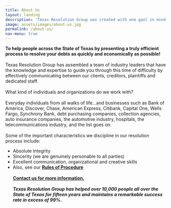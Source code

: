 ```yaml
---
title: About Us
layout: landing
description: 'Texas Resolution Group was created with one gaol in mind... '
image: assets/images/about-us.jpg
permalink: /about-us/
nav-menu: true
---
```


<!-- Main -->
<div id="main">

<!-- One -->
<section id="one">
	<div class="inner">
		<p>
    <span style="font-weight:bold">To help people across the State of Texas by presenting a truly efficient process to resolve your debts as quickly and economically as possible!</span>
    <br>
    <br>
    Texas Resolution Group has assembled a team of industry leaders that have the knowledge and expertise to guide you through this time of difficulty by effectively communicating between our clients, creditors, plaintiffs and dedicated staff.
    <br>
    <br>
    What kind of individuals and organizations do we work with?
    <br>
    <br>
    Everyday individuals from all walks of life…and businesses such as Bank of America, Discover, Chase, American Express, Citibank, Capital One, Wells Fargo, Synchrony Bank, debt purchasing companies, collection agencies, auto insurance companies, the automotive industry, hospitals, the telecommunications industry, and the list goes on.
    <br>
    <br>
    Some of the important characteristics we discipline in our resolution process include:
    <br>
    <ul>
    <li>Absolute Integrity
    <li>Sincerity (we are genuinely personable to all parties)
    <li>Excellent communication, organizational and creative skills
    <li>Also, see our <a href="rules.html"><span style="font-weight:bold">Rules of Procedure</span></a>
    <br>
    <br>
    <a href="mailto:jc@txrgp.com?Subject=Intake%20Questions"><span style="font-weight:bold">Contact us for more information.</span></a>
    <br>
    <br>
    <span style="font-weight:bold; font-style: italic">Texas Resolution Group has helped over 10,000 people all over the State of Texas for fifteen years and maintains a remarkable success rate in excess of 99%.</span>
